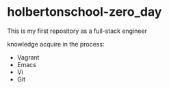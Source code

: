 # holbertonschool-zero_day

This is my first repository as a full-stack engineer

knowledge acquire in the process:

- Vagrant
- Emacs
- Vi
- Git
